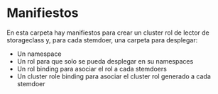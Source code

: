# Manifiestos

En esta carpeta hay manifiestos para crear un cluster rol de lector de storageclass y, para cada stemdoer, una carpeta para desplegar:
* Un namespace
* Un rol para que solo se pueda desplegar en su namespaces
* Un rol binding para asociar el rol a cada stemdoers
* Un cluster role binding para asociar el cluster rol generado a cada stemdoer

